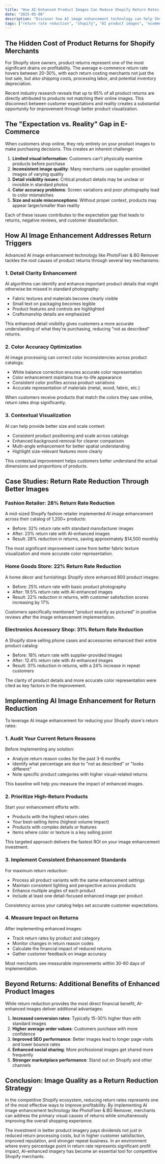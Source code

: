 ```yaml
---
title: "How AI-Enhanced Product Images Can Reduce Shopify Return Rates by 25%"
date: "2025-05-08"
description: "Discover how AI image enhancement technology can help Shopify merchants significantly reduce product returns by providing more accurate visual representation."
tags: ["return rate reduction", "shopify", "AI product images", "ecommerce returns", "customer satisfaction"]
---
```


## The Hidden Cost of Product Returns for Shopify Merchants

For Shopify store owners, product returns represent one of the most significant drains on profitability. The average e-commerce return rate hovers between 20-30%, with each return costing merchants not just the lost sale, but also shipping costs, processing labor, and potential inventory depreciation.

Recent industry research reveals that up to 65% of all product returns are directly attributed to products not matching their online images. This disconnect between customer expectations and reality creates a substantial opportunity for improvement through better product visualization.

## The "Expectation vs. Reality" Gap in E-Commerce

When customers shop online, they rely entirely on your product images to make purchasing decisions. This creates an inherent challenge:

1. **Limited visual information**: Customers can't physically examine products before purchase
2. **Inconsistent image quality**: Many merchants use supplier-provided images of varying quality
3. **Detail visibility issues**: Critical product details may be unclear or invisible in standard photos
4. **Color accuracy problems**: Screen variations and poor photography lead to color mismatches
5. **Size and scale misconceptions**: Without proper context, products may appear larger/smaller than reality

Each of these issues contributes to the expectation gap that leads to returns, negative reviews, and customer dissatisfaction.

## How AI Image Enhancement Addresses Return Triggers

Advanced AI image enhancement technology like PhotoFixer & BG Remover tackles the root causes of product returns through several key mechanisms:

### 1. Detail Clarity Enhancement

AI algorithms can identify and enhance important product details that might otherwise be missed in standard photography:

- Fabric textures and materials become clearly visible
- Small text on packaging becomes legible
- Product features and controls are highlighted
- Craftsmanship details are emphasized

This enhanced detail visibility gives customers a more accurate understanding of what they're purchasing, reducing "not as described" returns.

### 2. Color Accuracy Optimization

AI image processing can correct color inconsistencies across product catalogs:

- White balance correction ensures accurate color representation
- Color enhancement maintains true-to-life appearance
- Consistent color profiles across product variations
- Accurate representation of materials (metal, wood, fabric, etc.)

When customers receive products that match the colors they saw online, return rates drop significantly.

### 3. Contextual Visualization

AI can help provide better size and scale context:

- Consistent product positioning and scale across catalogs
- Enhanced background removal for cleaner comparison
- Multi-angle enhancement for better spatial understanding
- Highlight size-relevant features more clearly

This contextual improvement helps customers better understand the actual dimensions and proportions of products.

## Case Studies: Return Rate Reduction Through Better Images

### Fashion Retailer: 28% Return Rate Reduction

A mid-sized Shopify fashion retailer implemented AI image enhancement across their catalog of 1,200+ products:

- Before: 32% return rate with standard manufacturer images
- After: 23% return rate with AI-enhanced images
- Result: 28% reduction in returns, saving approximately $14,500 monthly

The most significant improvement came from better fabric texture visualization and more accurate color representation.

### Home Goods Store: 22% Return Rate Reduction

A home décor and furnishings Shopify store enhanced 800 product images:

- Before: 25% return rate with basic product photography
- After: 19.5% return rate with AI-enhanced images
- Result: 22% reduction in returns, with customer satisfaction scores increasing by 17%

Customers specifically mentioned "product exactly as pictured" in positive reviews after the image enhancement implementation.

### Electronics Accessory Shop: 31% Return Rate Reduction

A Shopify store selling phone cases and accessories enhanced their entire product catalog:

- Before: 18% return rate with supplier-provided images
- After: 12.4% return rate with AI-enhanced images
- Result: 31% reduction in returns, with a 24% increase in repeat customers

The clarity of product details and more accurate color representation were cited as key factors in the improvement.

## Implementing AI Image Enhancement for Return Reduction

To leverage AI image enhancement for reducing your Shopify store's return rates:

### 1. Audit Your Current Return Reasons

Before implementing any solution:

- Analyze return reason codes for the past 3-6 months
- Identify what percentage are due to "not as described" or "looks different"
- Note specific product categories with higher visual-related returns

This baseline will help you measure the impact of enhanced images.

### 2. Prioritize High-Return Products

Start your enhancement efforts with:

- Products with the highest return rates
- Your best-selling items (highest volume impact)
- Products with complex details or features
- Items where color or texture is a key selling point

This targeted approach delivers the fastest ROI on your image enhancement investment.

### 3. Implement Consistent Enhancement Standards

For maximum return reduction:

- Process all product variants with the same enhancement settings
- Maintain consistent lighting and perspective across products
- Enhance multiple angles of each product
- Include at least one detail-focused enhanced image per product

Consistency across your catalog helps set accurate customer expectations.

### 4. Measure Impact on Returns

After implementing enhanced images:

- Track return rates by product and category
- Monitor changes in return reason codes
- Calculate the financial impact of reduced returns
- Gather customer feedback on image accuracy

Most merchants see measurable improvements within 30-60 days of implementation.

## Beyond Returns: Additional Benefits of Enhanced Product Images

While return reduction provides the most direct financial benefit, AI-enhanced images deliver additional advantages:

1. **Increased conversion rates**: Typically 15-30% higher than with standard images
2. **Higher average order values**: Customers purchase with more confidence
3. **Improved SEO performance**: Better images lead to longer page visits and lower bounce rates
4. **Enhanced social sharing**: More professional images get shared more frequently
5. **Stronger marketplace performance**: Stand out on Shopify and other channels

## Conclusion: Image Quality as a Return Reduction Strategy

In the competitive Shopify ecosystem, reducing return rates represents one of the most effective ways to improve profitability. By implementing AI image enhancement technology like PhotoFixer & BG Remover, merchants can address the primary visual causes of returns while simultaneously improving the overall shopping experience.

The investment in better product imagery pays dividends not just in reduced return processing costs, but in higher customer satisfaction, improved reputation, and stronger repeat business. In an environment where every percentage point in return rate represents significant profit impact, AI-enhanced imagery has become an essential tool for competitive Shopify merchants.
